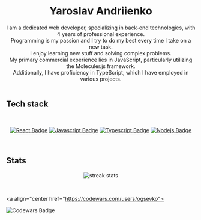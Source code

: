 <h1 align="center">
  Yaroslav Andriienko
</h1>

<div align=center>
  I am a dedicated web developer, specializing in back-end technologies, with 4 years of professional experience.<br>
  Programming is my passion and I try to do my best every time I take on a new task.<br>
  I enjoy learning new stuff and solving complex problems.<br>
  My primary commercial experience lies in JavaScript, particularly utilizing the Moleculer.js framework.<br> 
  Additionally, I have proficiency in TypeScript, which I have employed in various projects.<br>
</div>

<br>

## Tech stack
<br>

<div align="center" width="200px">

  [![React Badge](https://img.shields.io/badge/-React-61DBFB?style=for-the-badge&labelColor=black&logo=react&logoColor=61DBFB)](#) [![Javascript Badge](https://img.shields.io/badge/-Javascript-F0DB4F?style=for-the-badge&labelColor=black&logo=javascript&logoColor=F0DB4F)](#) [![Typescript Badge](https://img.shields.io/badge/-Typescript-007acc?style=for-the-badge&labelColor=black&logo=typescript&logoColor=007acc)](#) [![Nodejs Badge](https://img.shields.io/badge/-Nodejs-3C873A?style=for-the-badge&labelColor=black&logo=node.js&logoColor=3C873A)](#)

</div>

<br>

## Stats

<div align="center" width="200px">

![streak stats](https://github-readme-streak-stats.herokuapp.com/?user=ogsevko&theme=onedark&hide_border=true)

</div>

<br>

<a align="center href="https://codewars.com/users/ogsevko">

![Codewars Badge](https://www.codewars.com/users/ogsevko/badges/large)

</a>

